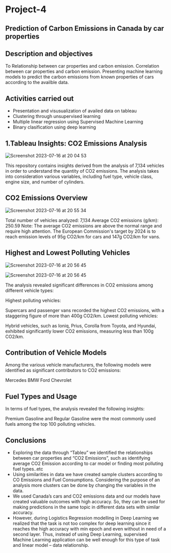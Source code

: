 # Project-4
## Prediction of Carbon Emissions in Canada by car properties

## Description and objectives
To Relationship between car properties and carbon emission.
Correlation between car properties and carbon emission.
Presenting machine learning models to predict the carbon emissions from known properties of cars according to the availble data.

## Activities carried out
- Presentation and visusualization of availed data on tableau
- Clustering through unsupervised learning
- Multiple linear regression using Supervised Machine Learning
- Binary clasification using deep learning

## 1.Tableau Insights: CO2 Emissions Analysis

![Screenshot 2023-07-16 at 20 04 53](https://github.com/baller01/Project-4/assets/123272517/08c7dd75-4ac1-4ffc-8d04-42121f3c535f)

This repository contains insights derived from the analysis of 7,134 vehicles in order to understand the quantity of CO2 emissions. The analysis takes into consideration various variables, including fuel type, vehicle class, engine size, and number of cylinders.

## CO2 Emissions Overview

![Screenshot 2023-07-16 at 20 55 34](https://github.com/baller01/Project-4/assets/123272517/43960858-40f5-442d-88fe-a566910e3e90)

Total number of vehicles analyzed: 7,134
Average CO2 emissions (g/km): 250.59
Note: The average CO2 emissions are above the normal range and require high attention. The European Commission's target by 2024 is to reach emission levels of 95g CO2/km for cars and 147g CO2/km for vans.
## Highest and Lowest Polluting Vehicles

![Screenshot 2023-07-16 at 20 56 45](https://github.com/baller01/Project-4/assets/123272517/4ada47af-875c-4b8f-b674-7720fb56443a)

![Screenshot 2023-07-16 at 20 56 45](https://github.com/baller01/Project-4/assets/123272517/1b80d57c-672b-4fd8-b9d3-d7258ddbb84e)

The analysis revealed significant differences in CO2 emissions among different vehicle types:

Highest polluting vehicles:

Supercars and passenger vans recorded the highest CO2 emissions, with a staggering figure of more than 400g CO2/km.
Lowest polluting vehicles:

Hybrid vehicles, such as Ioniq, Prius, Corolla from Toyota, and Hyundai, exhibited significantly lower CO2 emissions, measuring less than 100g CO2/km.
## Contribution of Vehicle Models

Among the various vehicle manufacturers, the following models were identified as significant contributors to CO2 emissions:

Mercedes
BMW
Ford
Chevrolet

## Fuel Types and Usage

In terms of fuel types, the analysis revealed the following insights:

Premium Gasoline and Regular Gasoline were the most commonly used fuels among the top 100 polluting vehicles.

## Conclusions
- Exploring the data through “Tableu” we identified the relationships between car properties and “CO2 Emissions”, such as identifying average CO2 Emission according to car model or finding most polluting fuel types..etc
- Using similarities in data we have created sample clusters according to CO Emissions and Fuel Consumptions. Considering the purpose of an analysis more clusters can be done by changing the variables in the data.
- We used Canada’s cars and CO2 emissions data and our models have created valuable outcomes with high accuracy. So, they can be used for making predictions in the same topic in different data sets with similar accuracy.
- However, during Logistics Regression modelling in Deep Learning we realized that the task is not too complex for deep learning since it reaches the high accuracy with min epoch and even without in need of a second layer. Thus, instead of using Deep Learning, supervised Machine Learning application can be well enough for this type of task and linear model – data relationship.
